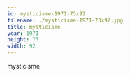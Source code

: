 ```yaml
---
id: mysticisme-1971-73x92
filename: ./mysticisme-1971-73x92.jpg
title: mysticisme
year: 1971
height: 73
width: 92
---
```


mysticisme